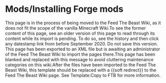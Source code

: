 # Mods/Installing Forge mods

  

This page is in the process of being moved to the Feed The Beast Wiki, as it does not fit the scope of the vanilla Minecraft Wiki.To see the former content of this page, see an older version of this page to read through its content while its import is pending. To do so, see the history and then click any datestamp link from before September 2020. Do not save this version. 
This page has been exported to an XML file but is awaiting an administrator of the Feed The Beast Wiki to import the pages there.This page has been blanked and replaced with this message to avoid cluttering maintenance categories on this wiki.After the files have been imported to the Feed The Beast Wiki, this template should be replaced with a {{soft redirect}} to the Feed The Beast Wiki page. See Template:Copy to FTB for more information.



